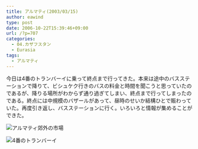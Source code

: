 ```yaml
---
title: アルマティ(2003/03/15)
author: eawind
type: post
date: 2006-10-22T15:39:46+09:00
url: /?p=707
categories:
  - 04.カザフスタン
  - Eurasia
tags:
  - アルマティ
---
```

今日は4番のトランバーイに乗って終点まで行ってきた。本来は途中のバスステーションで降りて、ビシュケク行きのバスの料金と時間を聞こうと思っていたのであるが、降りる場所がわからず通り過ぎてしまい、終点まで行ってしまったのである。終点には中規模のバザールがあって、昼時のせいか結構ひとで賑わっていた。再度引き返し、バスステーションに行く。いろいろと情報が集めることができた。

![アルマティ郊外の市場](/img/wp/2006/10/200303151031241.jpg)

![4番のトランバーイ](/img/wp/2006/10/200303151044461.jpg)
